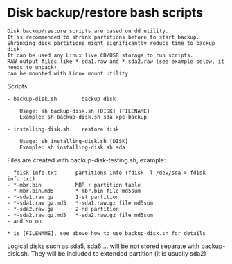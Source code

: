 # Disk backup/restore bash scripts

    Disk backup/restore scripts are based on dd utility. 
    It is recommended to shrink partitions before to start backup. 
    Shrinking disk partitions might significantly reduce time to backup disk. 
    It can be used any Linux live CD/USB storage to run scripts.
    RAW output files like *-sda1.raw and *-sda2.raw (see example below, it needs to unpack) 
    can be mounted with Linux mount utility.

Scripts:

    - backup-disk.sh        backup disk
    
        Usage: sh backup-disk.sh [DISK] [FILENAME]
        Example: sh backup-disk.sh sda xpe-backup

    - installing-disk.sh    restore disk

        Usage: sh installing-disk.sh [DISK]
        Example: sh installing-disk.sh sda


Files are created with backup-disk-testing.sh, example:

    - fdisk-info.txt      partitions info (fdisk -l /dev/sda > fdisk-info.txt)
    - *-mbr.bin           MBR + partition table
    - *-mbr.bin.md5       *-mbr.bin file md5sum
    - *-sda1.raw.gz       1-st partition
    - *-sda1.raw.gz.md5   *-sda1.raw.gz file md5sum
    - *-sda2.raw.gz       2-nd partition
    - *-sda2.raw.gz.md5   *-sda2.raw.gz file md5sum
    - and so on
    
    * is [FILENAME], see above how to use backup-disk.sh for details 


Logical disks such as sda5, sda6 ... will be not stored separate with backup-disk.sh. They will be included to extended partition (it is usually sda2) 
